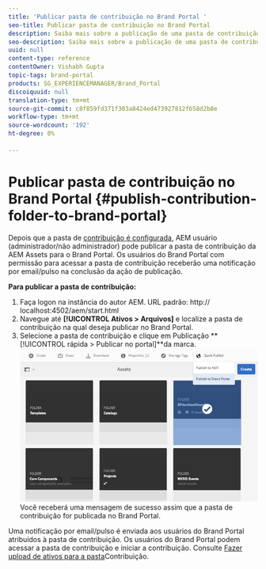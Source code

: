 ```yaml
---
title: 'Publicar pasta de contribuição no Brand Portal '
seo-title: Publicar pasta de contribuição no Brand Portal
description: Saiba mais sobre a publicação de uma pasta de contribuição da AEM Assets para o Brand Portal no Brand Portal 6.4.5.
seo-description: Saiba mais sobre a publicação de uma pasta de contribuição da AEM Assets para o Brand Portal no Brand Portal 6.4.5.
uuid: null
content-type: reference
contentOwner: Vishabh Gupta
topic-tags: brand-portal
products: SG_EXPERIENCEMANAGER/Brand_Portal
discoiquuid: null
translation-type: tm+mt
source-git-commit: c8f859fd371f303a8424ed473927812f658d2b8e
workflow-type: tm+mt
source-wordcount: '192'
ht-degree: 0%

---
```



# Publicar pasta de contribuição no Brand Portal {#publish-contribution-folder-to-brand-portal}

Depois que a pasta de [contribuição é configurada](brand-portal-configure-contribution-folder-properties.md), AEM usuário (administrador/não administrador) pode publicar a pasta de contribuição da AEM Assets para o Brand Portal. Os usuários do Brand Portal com permissão para acessar a pasta de contribuição receberão uma notificação por email/pulso na conclusão da ação de publicação.

**Para publicar a pasta de contribuição:**

1. Faça logon na instância do autor AEM.
URL padrão: http:// localhost:4502/aem/start.html
1. Navegue até **[!UICONTROL Ativos > Arquivos]** e localize a pasta de contribuição na qual deseja publicar no Brand Portal.
1. Selecione a pasta de contribuição e clique em Publicação **[!UICONTROL rápida > Publicar no portal]**da marca.
   ![](assets/publish-contribution-folder-to-bp.png)
Você receberá uma mensagem de sucesso assim que a pasta de contribuição for publicada no Brand Portal.

Uma notificação por email/pulso é enviada aos usuários do Brand Portal atribuídos à pasta de contribuição. Os usuários do Brand Portal podem acessar a pasta de contribuição e iniciar a contribuição. Consulte [Fazer upload de ativos para a pasta](brand-portal-upload-assets-to-contribution-folder.md)Contribuição.